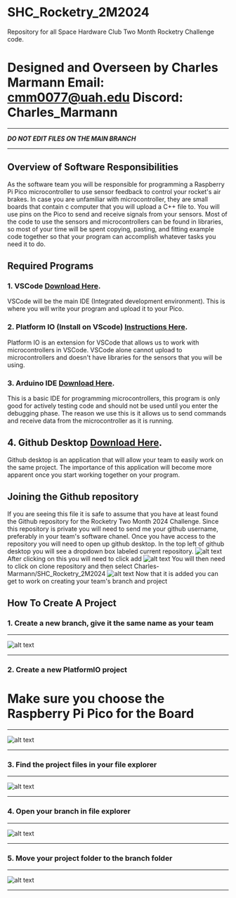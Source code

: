 # SHC_Rocketry_2M2024
Repository for all Space Hardware Club Two Month Rocketry Challenge code.

# Designed and Overseen by Charles Marmann Email: cmm0077@uah.edu Discord: Charles_Marmann

*****************************************************
***DO NOT EDIT FILES ON THE MAIN BRANCH***
*****************************************************

Overview of Software Responsibilities
------------------------------------
As the software team you will be responsible for programming a Raspberry Pi Pico microcontroller to use sensor feedback to control your rocket's air brakes.
In case you are unfamiliar with microcontroller, they are small boards that contain c computer that you will upload a C++ file to. You will use pins on the Pico to send and receive signals from your sensors. Most of the code to use the sensors and microcontrollers can be found in libraries, so most of your time will be spent copying, pasting, and fitting example code together so that your program can accomplish whatever tasks you need it to do.

Required Programs
-----------------------
### 1. VSCode [Download Here](https://code.visualstudio.com/download).
VSCode will be the main IDE (Integrated development environment). This is where you will write your program and upload it to your Pico.
### 2. Platform IO (Install on VScode) [Instructions Here](https://platformio.org/install/ide?install=vscode).
Platform IO is an extension for VSCode that allows us to work with microcontrollers in VSCode. VSCode alone cannot upload to microcontrollers and doesn't have libraries for the sensors that you will be using.
### 3. Arduino IDE [Download Here](https://www.arduino.cc/en/software).
This is a basic IDE for programming microcontrollers, this program is only good for actively testing code and should not be used until you enter the debugging phase. The reason we use this is it allows us to send commands and receive data from the microcontroller as it is running.
## 4. Github Desktop [Download Here](https://desktop.github.com/download/).
Github desktop is an application that will allow your team to easily work on the same project. The importance of this application will become more apparent once you start working together on your program.

Joining the Github repository
----------------------------
If you are seeing this file it is safe to assume that you have at least found the Github repository for the Rocketry Two Month 2024 Challenge. Since this repository is private you will need to send me your github username, preferably in your team's software chanel. Once you have access to the repository you will need to open up github desktop.
In the top left of github desktop you will see a dropdown box labeled current repository.
![alt text](image-5.png)
After clicking on this you will need to click add
![alt text](image-6.png)
You will then need to click on clone repository and then select Charles-Marmann/SHC_Rocketry_2M2024
![alt text](image-7.png)
Now that it is added you can get to work on creating your team's branch and project


How To Create A Project
-----------------------
### 1. Create a new branch, give it the same name as your team
***********************************************************************************************************************
![alt text](image-1.png)
***********************************************************************************************************************
### 2. Create a new PlatformIO project
# Make sure you choose the Raspberry Pi Pico for the Board
***********************************************************************************************************************
![alt text](image-2.png)
***********************************************************************************************************************
### 3. Find the project files in your file explorer
***********************************************************************************************************************
![alt text](image-3.png)
***********************************************************************************************************************
### 4. Open your branch in file explorer
***********************************************************************************************************************
![alt text](Image-4-1.png)
***********************************************************************************************************************
### 5. Move your project folder to the branch folder
***********************************************************************************************************************
![alt text](image-4.png)
***********************************************************************************************************************
